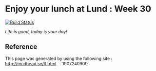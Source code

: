 Enjoy your lunch at Lund : Week 30
==

[![Build Status](https://travis-ci.org/jeonghanlee/lund-lunch.svg?branch=master)](https://travis-ci.org/jeonghanlee/lund-lunch)

*Life is good, today is your day!*


## Reference 
This page was generated by using the following site : http://mudhead.se/lt.html
... 1907240909
